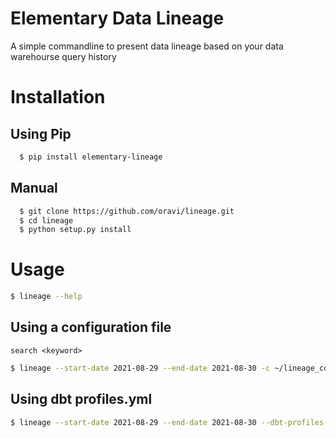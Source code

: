 # Elementary Data Lineage
A simple commandline to present data lineage based on your data warehourse query history
# Installation
## Using Pip
```bash
  $ pip install elementary-lineage
```
## Manual
```bash
  $ git clone https://github.com/oravi/lineage.git
  $ cd lineage
  $ python setup.py install
```
# Usage
```bash
$ lineage --help
```
## Using a configuration file
`search <keyword>`
```bash
$ lineage --start-date 2021-08-29 --end-date 2021-08-30 -c ~/lineage_configuration.yml
```
## Using dbt profiles.yml

```bash
$ lineage --start-date 2021-08-29 --end-date 2021-08-30 --dbt-profiles-dir ~/.dbt --dbt-profile-name my_snowflake_profile
```